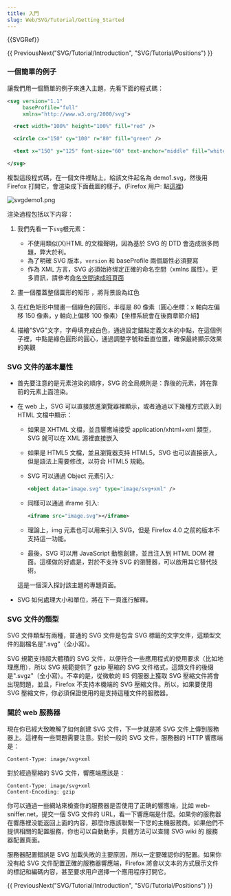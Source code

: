 ```yaml
---
title: 入門
slug: Web/SVG/Tutorial/Getting_Started
---
```


{{SVGRef}}

{{ PreviousNext("SVG/Tutorial/Introduction", "SVG/Tutorial/Positions") }}

### 一個簡單的例子

讓我們用一個簡單的例子來進入主題，先看下面的程式碼：

```xml
<svg version="1.1"
     baseProfile="full"
     xmlns="http://www.w3.org/2000/svg">

  <rect width="100%" height="100%" fill="red" />

  <circle cx="150" cy="100" r="80" fill="green" />

  <text x="150" y="125" font-size="60" text-anchor="middle" fill="white">SVG</text>

</svg>
```

複製這段程式碼，在一個文件裡貼上，給該文件起名為 demo1.svg，然後用 Firefox 打開它，會渲染成下面截圖的樣子。(Firefox 用户: 點[這裡](https://mdn.dev/archives/media/attachments/2012/07/09/3075/89b1e0a26e8421e19f907e0522b188bd/svgdemo1.xml))

![svgdemo1.png](svgdemo1.png)

渲染過程包括以下内容：

1. 我們先看一下`svg`根元素：

   - 不使用類似(X)HTML 的文檔聲明，因為基於 SVG 的 DTD 會造成很多問題，弊大於利。
   - 為了明確 SVG 版本，`version` 和 baseProfile 兩個屬性必須要寫
   - 作為 XML 方言，SVG 必須始終绑定正確的命名空間（xmlns 属性）。更多資訊，請參考[命名空間速成班頁面](/zh-TW/SVG/Namespaces_Crash_Course)

2. 畫一個覆蓋整個圖形的矩形 ，將背景設為红色
3. 在红色矩形中間畫一個綠色的圓形，半徑是 80 像素（圓心坐標：x 軸向左偏移 150 像素，y 軸向上偏移 100 像素）【坐標系統會在後面章節介紹】
4. 描繪"SVG"文字，字母填充成白色，通過設定錨點定義文本的中點，在這個例子裡，中點是綠色圓形的圓心，通過調整字號和垂直位置，確保最終顯示效果的美觀

### SVG 文件的基本屬性

- 首先要注意的是元素渲染的順序，SVG 的全局規則是：靠後的元素，將在靠前的元素上面渲染。
- 在 web 上，SVG 可以直接放進瀏覽器裡顯示，或者通過以下幾種方式嵌入到 HTML 文檔中顯示：

  - 如果是 XHTML 文檔，並且響應端接受 application/xhtml+xml 類型，SVG 就可以在 XML 源裡直接嵌入
  - 如果是 HTML5 文檔，並且瀏覽器支持 HTML5，SVG 也可以直接嵌入，但是語法上需要修改，以符合 HTML5 規範。
  - SVG 可以通過 Object 元素引入:

    ```xml
    <object data="image.svg" type="image/svg+xml" />
    ```

  - 同樣可以通過 iframe 引入:

    ```xml
    <iframe src="image.svg"></iframe>
    ```

  - 理論上，img 元素也可以用来引入 SVG，但是 Firefox 4.0 之前的版本不支持這一功能。
  - 最後，SVG 可以用 JavaScript 動態創建，並且注入到 HTML DOM 裡面。這樣做的好處是，對於不支持 SVG 的瀏覽器，可以啟用其它替代技術。

  這是一個深入探討該主題的專題頁面。

- SVG 如何處理大小和單位，將在下一頁進行解釋。

### SVG 文件的類型

SVG 文件類型有兩種，普通的 SVG 文件是包含 SVG 標籤的文字文件，這類型文件的副檔名是".svg"（全小寫）。

SVG 規範支持超大體積的 SVG 文件，以便符合一些應用程式的使用要求（比如地理應用），所以 SVG 規範提供了 gzip 壓縮的 SVG 文件格式，這類文件的後缀是".svgz"（全小寫）。不幸的是，從微軟的 IIS 伺服器上獲取 SVG 壓縮文件將會出現問題，並且，Firefox 不支持本機端的 SVG 壓縮文件。所以，如果要使用 SVG 壓縮文件，你必須保證使用的是支持這種文件的服務器。

### 關於 web 服務器

現在你已經大致瞭解了如何創建 SVG 文件，下一步就是將 SVG 文件上傳到服務器上。這裡有一些問題需要注意。對於一般的 SVG 文件，服務器的 HTTP 響應端是：

```
Content-Type: image/svg+xml
```

對於經過壓縮的 SVG 文件，響應端應該是：

```
Content-Type: image/svg+xml
Content-Encoding: gzip
```

你可以通過一些網站來檢查你的服務器是否使用了正确的響應端，比如 web-sniffer.net，提交一個 SVG 文件的 URL，看一下響應端是什麼。如果你的服務器在響應裡没能返回上面的内容，那麼你應該聯繫一下您的主機服務商。如果他們不提供相關的配置服務，你也可以自動動手，具體方法可以查閱 SVG wiki 的 服務器配置頁面。

服務器配置錯誤是 SVG 加載失敗的主要原因，所以一定要確認你的配置。如果你没有給 SVG 文件配置正確的服務器響應端，Firefox 將會以文本的方式展示文件的標記和編碼内容，甚至要求用户選擇一个應用程序打開它。

{{ PreviousNext("SVG/Tutorial/Introduction", "SVG/Tutorial/Positions") }}

